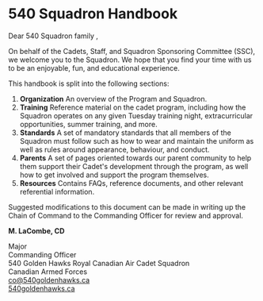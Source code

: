 # 540 Squadron Handbook

Dear 540 Squadron family ,

On behalf of the Cadets, Staff, and Squadron Sponsoring Committee \(SSC\), we welcome you to the Squadron. We hope that you find your time with us to be an enjoyable, fun, and educational experience.  

This handbook is split into the following sections:

1. **Organization** An overview of the Program and Squadron.
2. **Training** Reference material on the cadet program, including how the Squadron operates on any given Tuesday training night, extracurricular opportunities, summer training, and more.
3. **Standards** A set of mandatory standards that all members of the Squadron must follow such as how to wear and maintain the uniform as well as rules around appearance, behaviour, and conduct.
4. **Parents** A set of pages oriented towards our parent community to help them support their Cadet's development through the program, as well how to get involved and support the program themselves.
5. **Resources** Contains FAQs, reference documents, and other relevant referential information.

Suggested modifications to this document can be made in writing up the Chain of Command to the Commanding Officer for review and approval.

**M. LaCombe, CD**

Major  
Commanding Officer  
540 Golden Hawks Royal Canadian Air Cadet Squadron  
Canadian Armed Forces  
[co@540goldenhawks.ca](mailto:co@540goldenhawks.ca)  
[540goldenhawks.ca](https://540goldenhawks.ca)

